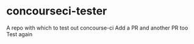 # concourseci-tester
A repo with which to test out concourse-ci
Add a PR 
and another PR too
Test again